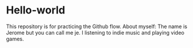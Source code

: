 # Hello-world
This repository is for practicing the Github flow.
About myself:
The name is Jerome but you can call me je. I listening to indie music and playing video games.
